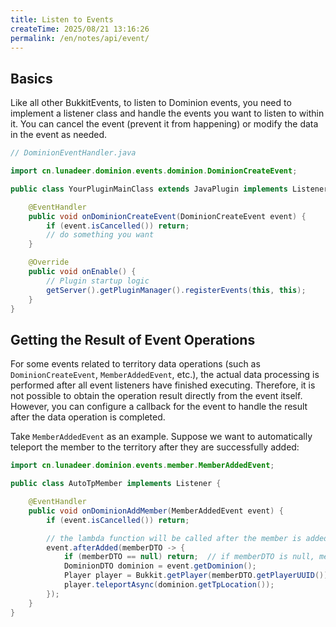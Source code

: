 ```yaml
---
title: Listen to Events
createTime: 2025/08/21 13:16:26
permalink: /en/notes/api/event/
---
```


## Basics

Like all other BukkitEvents, to listen to Dominion events, you need to implement a listener class and handle the events
you want to listen to within it.
You can cancel the event (prevent it from happening) or modify the data in the event as needed.

```java
// DominionEventHandler.java

import cn.lunadeer.dominion.events.dominion.DominionCreateEvent;

public class YourPluginMainClass extends JavaPlugin implements Listener {

    @EventHandler
    public void onDominionCreateEvent(DominionCreateEvent event) {
        if (event.isCancelled()) return;
        // do something you want
    }

    @Override
    public void onEnable() {
        // Plugin startup logic
        getServer().getPluginManager().registerEvents(this, this);
    }
}
```

## Getting the Result of Event Operations

For some events related to territory data operations (such as `DominionCreateEvent`, `MemberAddedEvent`, etc.), the
actual data processing is performed after all event listeners have finished executing.
Therefore, it is not possible to obtain the operation result directly from the event itself. However, you can configure
a callback for the event to handle the result after the data operation is completed.

Take `MemberAddedEvent` as an example. Suppose we want to automatically teleport the member to the territory after they
are successfully added:

```java {9-15}
import cn.lunadeer.dominion.events.member.MemberAddedEvent;

public class AutoTpMember implements Listener {

    @EventHandler
    public void onDominionAddMember(MemberAddedEvent event) {
        if (event.isCancelled()) return;

        // the lambda function will be called after the member is added
        event.afterAdded(memberDTO -> {
            if (memberDTO == null) return;  // if memberDTO is null, means the addition failed
            DominionDTO dominion = event.getDominion();
            Player player = Bukkit.getPlayer(memberDTO.getPlayerUUID());
            player.teleportAsync(dominion.getTpLocation());
        });
    }
}
```
